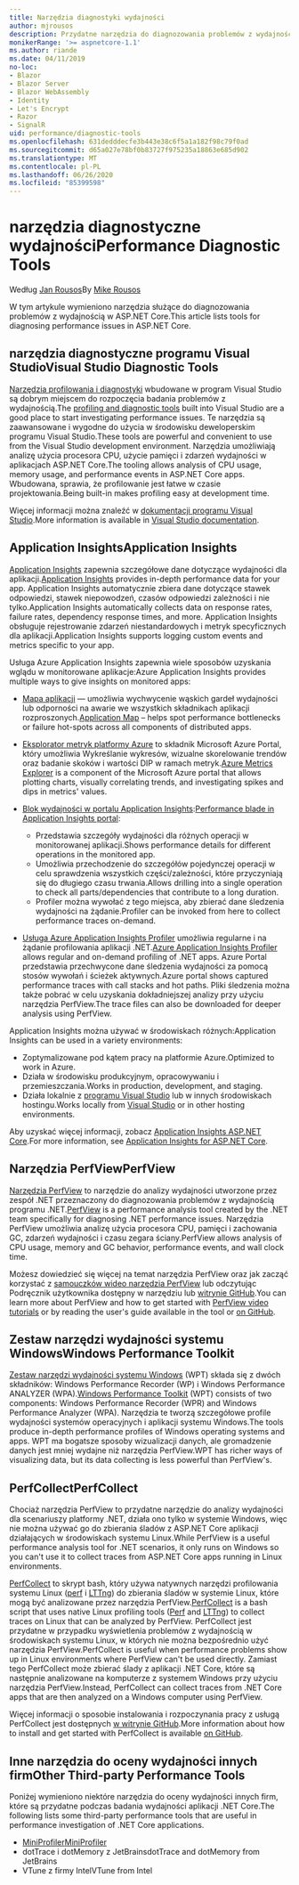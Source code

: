 ```yaml
---
title: Narzędzia diagnostyki wydajności
author: mjrousos
description: Przydatne narzędzia do diagnozowania problemów z wydajnością w aplikacjach ASP.NET Core.
monikerRange: '>= aspnetcore-1.1'
ms.author: riande
ms.date: 04/11/2019
no-loc:
- Blazor
- Blazor Server
- Blazor WebAssembly
- Identity
- Let's Encrypt
- Razor
- SignalR
uid: performance/diagnostic-tools
ms.openlocfilehash: 631dedddecfe3b443e38c6f5a1a182f98c79f0ad
ms.sourcegitcommit: d65a027e78bf0b83727f975235a18863e685d902
ms.translationtype: MT
ms.contentlocale: pl-PL
ms.lasthandoff: 06/26/2020
ms.locfileid: "85399598"
---
```

# <a name="performance-diagnostic-tools"></a><span data-ttu-id="eb27d-103">narzędzia diagnostyczne wydajności</span><span class="sxs-lookup"><span data-stu-id="eb27d-103">Performance Diagnostic Tools</span></span>

<span data-ttu-id="eb27d-104">Według [Jan Rousos](https://github.com/mjrousos)</span><span class="sxs-lookup"><span data-stu-id="eb27d-104">By [Mike Rousos](https://github.com/mjrousos)</span></span>

<span data-ttu-id="eb27d-105">W tym artykule wymieniono narzędzia służące do diagnozowania problemów z wydajnością w ASP.NET Core.</span><span class="sxs-lookup"><span data-stu-id="eb27d-105">This article lists tools for diagnosing performance issues in ASP.NET Core.</span></span>

## <a name="visual-studio-diagnostic-tools"></a><span data-ttu-id="eb27d-106">narzędzia diagnostyczne programu Visual Studio</span><span class="sxs-lookup"><span data-stu-id="eb27d-106">Visual Studio Diagnostic Tools</span></span>

<span data-ttu-id="eb27d-107">[Narzędzia profilowania i diagnostyki](/visualstudio/profiling) wbudowane w program Visual Studio są dobrym miejscem do rozpoczęcia badania problemów z wydajnością.</span><span class="sxs-lookup"><span data-stu-id="eb27d-107">The [profiling and diagnostic tools](/visualstudio/profiling) built into Visual Studio are a good place to start investigating performance issues.</span></span> <span data-ttu-id="eb27d-108">Te narzędzia są zaawansowane i wygodne do użycia w środowisku deweloperskim programu Visual Studio.</span><span class="sxs-lookup"><span data-stu-id="eb27d-108">These tools are powerful and convenient to use from the Visual Studio development environment.</span></span> <span data-ttu-id="eb27d-109">Narzędzia umożliwiają analizę użycia procesora CPU, użycie pamięci i zdarzeń wydajności w aplikacjach ASP.NET Core.</span><span class="sxs-lookup"><span data-stu-id="eb27d-109">The tooling allows analysis of CPU usage, memory usage, and performance events in ASP.NET Core apps.</span></span> <span data-ttu-id="eb27d-110">Wbudowana, sprawia, że profilowanie jest łatwe w czasie projektowania.</span><span class="sxs-lookup"><span data-stu-id="eb27d-110">Being built-in makes profiling easy at development time.</span></span>

<span data-ttu-id="eb27d-111">Więcej informacji można znaleźć w [dokumentacji programu Visual Studio](/visualstudio/profiling/profiling-overview).</span><span class="sxs-lookup"><span data-stu-id="eb27d-111">More information is available in [Visual Studio documentation](/visualstudio/profiling/profiling-overview).</span></span>

## <a name="application-insights"></a><span data-ttu-id="eb27d-112">Application Insights</span><span class="sxs-lookup"><span data-stu-id="eb27d-112">Application Insights</span></span>

<span data-ttu-id="eb27d-113">[Application Insights](/azure/application-insights/app-insights-overview) zapewnia szczegółowe dane dotyczące wydajności dla aplikacji.</span><span class="sxs-lookup"><span data-stu-id="eb27d-113">[Application Insights](/azure/application-insights/app-insights-overview) provides in-depth performance data for your app.</span></span> <span data-ttu-id="eb27d-114">Application Insights automatycznie zbiera dane dotyczące stawek odpowiedzi, stawek niepowodzeń, czasów odpowiedzi zależności i nie tylko.</span><span class="sxs-lookup"><span data-stu-id="eb27d-114">Application Insights automatically collects data on response rates, failure rates, dependency response times, and more.</span></span> <span data-ttu-id="eb27d-115">Application Insights obsługuje rejestrowanie zdarzeń niestandardowych i metryk specyficznych dla aplikacji.</span><span class="sxs-lookup"><span data-stu-id="eb27d-115">Application Insights supports logging custom events and metrics specific to your app.</span></span>

<span data-ttu-id="eb27d-116">Usługa Azure Application Insights zapewnia wiele sposobów uzyskania wglądu w monitorowane aplikacje:</span><span class="sxs-lookup"><span data-stu-id="eb27d-116">Azure Application Insights provides multiple ways to give insights on monitored apps:</span></span>

- <span data-ttu-id="eb27d-117">[Mapa aplikacji](/azure/application-insights/app-insights-app-map) — umożliwia wychwycenie wąskich gardeł wydajności lub odporności na awarie we wszystkich składnikach aplikacji rozproszonych.</span><span class="sxs-lookup"><span data-stu-id="eb27d-117">[Application Map](/azure/application-insights/app-insights-app-map) – helps spot performance bottlenecks or failure hot-spots across all components of distributed apps.</span></span>
- <span data-ttu-id="eb27d-118">[Eksplorator metryk platformy Azure](/azure/azure-monitor/platform/metrics-getting-started) to składnik Microsoft Azure Portal, który umożliwia Wykreślanie wykresów, wizualne skorelowanie trendów oraz badanie skoków i wartości DIP w ramach metryk.</span><span class="sxs-lookup"><span data-stu-id="eb27d-118">[Azure Metrics Explorer](/azure/azure-monitor/platform/metrics-getting-started) is a component of the Microsoft Azure portal that allows plotting charts, visually correlating trends, and investigating spikes and dips in metrics' values.</span></span>
- <span data-ttu-id="eb27d-119">[Blok wydajności w portalu Application Insights](/azure/application-insights/app-insights-tutorial-performance):</span><span class="sxs-lookup"><span data-stu-id="eb27d-119">[Performance blade in Application Insights portal](/azure/application-insights/app-insights-tutorial-performance):</span></span>

  - <span data-ttu-id="eb27d-120">Przedstawia szczegóły wydajności dla różnych operacji w monitorowanej aplikacji.</span><span class="sxs-lookup"><span data-stu-id="eb27d-120">Shows performance details for different operations in the monitored app.</span></span>
  - <span data-ttu-id="eb27d-121">Umożliwia przechodzenie do szczegółów pojedynczej operacji w celu sprawdzenia wszystkich części/zależności, które przyczyniają się do długiego czasu trwania.</span><span class="sxs-lookup"><span data-stu-id="eb27d-121">Allows drilling into a single operation to check all parts/dependencies that contribute to a long duration.</span></span>
  - <span data-ttu-id="eb27d-122">Profiler można wywołać z tego miejsca, aby zbierać dane śledzenia wydajności na żądanie.</span><span class="sxs-lookup"><span data-stu-id="eb27d-122">Profiler can be invoked from here to collect performance traces on-demand.</span></span>

- <span data-ttu-id="eb27d-123">[Usługa Azure Application Insights Profiler](/azure/azure-monitor/app/profiler) umożliwia regularne i na żądanie profilowania aplikacji .NET.</span><span class="sxs-lookup"><span data-stu-id="eb27d-123">[Azure Application Insights Profiler](/azure/azure-monitor/app/profiler) allows regular and on-demand profiling of .NET apps.</span></span>  <span data-ttu-id="eb27d-124">Azure Portal przedstawia przechwycone dane śledzenia wydajności za pomocą stosów wywołań i ścieżek aktywnych.</span><span class="sxs-lookup"><span data-stu-id="eb27d-124">Azure portal shows captured performance traces with call stacks and hot paths.</span></span> <span data-ttu-id="eb27d-125">Pliki śledzenia można także pobrać w celu uzyskania dokładniejszej analizy przy użyciu narzędzia PerfView.</span><span class="sxs-lookup"><span data-stu-id="eb27d-125">The trace files can also be downloaded for deeper analysis using PerfView.</span></span>

<span data-ttu-id="eb27d-126">Application Insights można używać w środowiskach różnych:</span><span class="sxs-lookup"><span data-stu-id="eb27d-126">Application Insights can be used in a variety environments:</span></span>

- <span data-ttu-id="eb27d-127">Zoptymalizowane pod kątem pracy na platformie Azure.</span><span class="sxs-lookup"><span data-stu-id="eb27d-127">Optimized to work in Azure.</span></span>
- <span data-ttu-id="eb27d-128">Działa w środowisku produkcyjnym, opracowywaniu i przemieszczania.</span><span class="sxs-lookup"><span data-stu-id="eb27d-128">Works in production, development, and staging.</span></span>
- <span data-ttu-id="eb27d-129">Działa lokalnie z [programu Visual Studio](/azure/application-insights/app-insights-visual-studio) lub w innych środowiskach hostingu.</span><span class="sxs-lookup"><span data-stu-id="eb27d-129">Works locally from [Visual Studio](/azure/application-insights/app-insights-visual-studio) or in other hosting environments.</span></span>

<span data-ttu-id="eb27d-130">Aby uzyskać więcej informacji, zobacz [Application Insights ASP.NET Core](/azure/application-insights/app-insights-asp-net-core).</span><span class="sxs-lookup"><span data-stu-id="eb27d-130">For more information, see [Application Insights for ASP.NET Core](/azure/application-insights/app-insights-asp-net-core).</span></span>

## <a name="perfview"></a><span data-ttu-id="eb27d-131">Narzędzia PerfView</span><span class="sxs-lookup"><span data-stu-id="eb27d-131">PerfView</span></span>

<span data-ttu-id="eb27d-132">[Narzędzia PerfView](https://github.com/Microsoft/perfview) to narzędzie do analizy wydajności utworzone przez zespół .NET przeznaczony do diagnozowania problemów z wydajnością programu .NET.</span><span class="sxs-lookup"><span data-stu-id="eb27d-132">[PerfView](https://github.com/Microsoft/perfview) is a performance analysis tool created by the .NET team specifically for diagnosing .NET performance issues.</span></span> <span data-ttu-id="eb27d-133">Narzędzia PerfView umożliwia analizę użycia procesora CPU, pamięci i zachowania GC, zdarzeń wydajności i czasu zegara ściany.</span><span class="sxs-lookup"><span data-stu-id="eb27d-133">PerfView allows analysis of CPU usage, memory and GC behavior, performance events, and wall clock time.</span></span>

<span data-ttu-id="eb27d-134">Możesz dowiedzieć się więcej na temat narzędzia PerfView oraz jak zacząć korzystać z [samouczków wideo narzędzia PerfView](https://channel9.msdn.com/Series/PerfView-Tutorial) lub odczytując Podręcznik użytkownika dostępny w narzędziu lub [witrynie GitHub](https://github.com/Microsoft/perfview).</span><span class="sxs-lookup"><span data-stu-id="eb27d-134">You can learn more about PerfView and how to get started with [PerfView video tutorials](https://channel9.msdn.com/Series/PerfView-Tutorial) or by reading the user's guide available in the tool or [on GitHub](https://github.com/Microsoft/perfview).</span></span>

## <a name="windows-performance-toolkit"></a><span data-ttu-id="eb27d-135">Zestaw narzędzi wydajności systemu Windows</span><span class="sxs-lookup"><span data-stu-id="eb27d-135">Windows Performance Toolkit</span></span>

<span data-ttu-id="eb27d-136">[Zestaw narzędzi wydajności systemu Windows](/windows-hardware/test/wpt/) (WPT) składa się z dwóch składników: Windows Performance Recorder (WP) i Windows Performance ANALYZER (WPA).</span><span class="sxs-lookup"><span data-stu-id="eb27d-136">[Windows Performance Toolkit](/windows-hardware/test/wpt/) (WPT) consists of two components: Windows Performance Recorder (WPR) and Windows Performance Analyzer (WPA).</span></span> <span data-ttu-id="eb27d-137">Narzędzia te tworzą szczegółowe profile wydajności systemów operacyjnych i aplikacji systemu Windows.</span><span class="sxs-lookup"><span data-stu-id="eb27d-137">The tools produce in-depth performance profiles of Windows operating systems and apps.</span></span> <span data-ttu-id="eb27d-138">WPT ma bogatsze sposoby wizualizacji danych, ale gromadzenie danych jest mniej wydajne niż narzędzia PerfView.</span><span class="sxs-lookup"><span data-stu-id="eb27d-138">WPT has richer ways of visualizing data, but its data collecting is less powerful than PerfView's.</span></span>

## <a name="perfcollect"></a><span data-ttu-id="eb27d-139">PerfCollect</span><span class="sxs-lookup"><span data-stu-id="eb27d-139">PerfCollect</span></span>

<span data-ttu-id="eb27d-140">Chociaż narzędzia PerfView to przydatne narzędzie do analizy wydajności dla scenariuszy platformy .NET, działa ono tylko w systemie Windows, więc nie można używać go do zbierania śladów z ASP.NET Core aplikacji działających w środowiskach systemu Linux.</span><span class="sxs-lookup"><span data-stu-id="eb27d-140">While PerfView is a useful performance analysis tool for .NET scenarios, it only runs on Windows so you can't use it to collect traces from ASP.NET Core apps running in Linux environments.</span></span>

<span data-ttu-id="eb27d-141">[PerfCollect](https://github.com/dotnet/coreclr/blob/master/Documentation/project-docs/linux-performance-tracing.md) to skrypt bash, który używa natywnych narzędzi profilowania systemu Linux ([perf](https://perf.wiki.kernel.org/index.php/Main_Page) i [LTTng](https://lttng.org/)) do zbierania śladów w systemie Linux, które mogą być analizowane przez narzędzia PerfView.</span><span class="sxs-lookup"><span data-stu-id="eb27d-141">[PerfCollect](https://github.com/dotnet/coreclr/blob/master/Documentation/project-docs/linux-performance-tracing.md) is a bash script that uses native Linux profiling tools ([Perf](https://perf.wiki.kernel.org/index.php/Main_Page) and [LTTng](https://lttng.org/)) to collect traces on Linux that can be analyzed by PerfView.</span></span> <span data-ttu-id="eb27d-142">PerfCollect jest przydatne w przypadku wyświetlenia problemów z wydajnością w środowiskach systemu Linux, w których nie można bezpośrednio użyć narzędzia PerfView.</span><span class="sxs-lookup"><span data-stu-id="eb27d-142">PerfCollect is useful when performance problems show up in Linux environments where PerfView can't be used directly.</span></span> <span data-ttu-id="eb27d-143">Zamiast tego PerfCollect może zbierać ślady z aplikacji .NET Core, które są następnie analizowane na komputerze z systemem Windows przy użyciu narzędzia PerfView.</span><span class="sxs-lookup"><span data-stu-id="eb27d-143">Instead, PerfCollect can collect traces from .NET Core apps that are then analyzed on a Windows computer using PerfView.</span></span>

<span data-ttu-id="eb27d-144">Więcej informacji o sposobie instalowania i rozpoczynania pracy z usługą PerfCollect jest dostępnych [w witrynie GitHub](https://github.com/dotnet/coreclr/blob/master/Documentation/project-docs/linux-performance-tracing.md).</span><span class="sxs-lookup"><span data-stu-id="eb27d-144">More information about how to install and get started with PerfCollect is available [on GitHub](https://github.com/dotnet/coreclr/blob/master/Documentation/project-docs/linux-performance-tracing.md).</span></span>

## <a name="other-third-party-performance-tools"></a><span data-ttu-id="eb27d-145">Inne narzędzia do oceny wydajności innych firm</span><span class="sxs-lookup"><span data-stu-id="eb27d-145">Other Third-party Performance Tools</span></span>

<span data-ttu-id="eb27d-146">Poniżej wymieniono niektóre narzędzia do oceny wydajności innych firm, które są przydatne podczas badania wydajności aplikacji .NET Core.</span><span class="sxs-lookup"><span data-stu-id="eb27d-146">The following lists some third-party performance tools that are useful in performance investigation of .NET Core applications.</span></span>

- [<span data-ttu-id="eb27d-147">MiniProfiler</span><span class="sxs-lookup"><span data-stu-id="eb27d-147">MiniProfiler</span></span>](https://miniprofiler.com/)
- <span data-ttu-id="eb27d-148">dotTrace i dotMemory z JetBrains</span><span class="sxs-lookup"><span data-stu-id="eb27d-148">dotTrace and dotMemory from JetBrains</span></span>
- <span data-ttu-id="eb27d-149">VTune z firmy Intel</span><span class="sxs-lookup"><span data-stu-id="eb27d-149">VTune from Intel</span></span>
